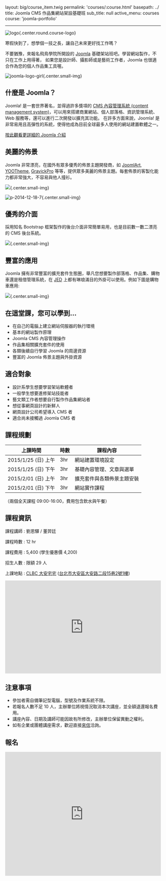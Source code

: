 layout: big/course_item.twig
permalink: 'courses/:course.html'
basepath: ../
title: Joomla CMS 作品集網站架設基礎班
sub_title: null
active_menu: courses
course: 'joomla-portfolio'

---

![logo](https://cloud.githubusercontent.com/assets/1639206/5488441/d3ac18ca-86f8-11e4-97e2-0df70669c120.jpg){.center.round.course-logo}

寒假快到了，想學個一技之長，讓自己未來更好找工作嗎？ 

不要猶豫，來報名飛鳥學院所開設的 [Joomla](http://asika.windspeaker.co/post/3478-what-is-joomla) 基礎架站班吧。學習網站製作，不只在工作上用得著，
如果您是設計師、攝影師或是藝術工作者，Joomla 也很適合作為您的個人作品集工具喔。

![joomla-logo-girl](https://cloud.githubusercontent.com/assets/1639206/5489440/5513a530-8704-11e4-9907-06954ef6b448.jpg){.center.small-img}

## 什麼是 Joomla？

Joomla! 是一套世界著名，並得過許多獎項的 [CMS 內容管理系統 (content management system)](http://minur.co/9ku)，可以用來搭建商業網站、個人部落格、資訊管理系統、Web 服務等，還可以進行二次開發以擴充其功能。
在許多方面來說，Joomla! 是非常易用且高彈性的系統，使得他成為目前全球最多人使用的網站建置軟體之一。

[按此觀看更詳細的 Joomla 介紹](http://asika.windspeaker.co/post/3478-what-is-joomla)

## 美麗的佈景

Joomla 非常漂亮，在國外有眾多優秀的佈景主題開發商，如 [JoomlArt](http://www.joomlart.com/joomla/templates), [YOOTheme](http://yootheme.com/demo/joomla/stage), 
[GravickPro](https://www.gavick.com/joomla-templates) 等等，提供眾多美麗的佈景主題。每套佈景的客製化能力都非常強大，不容易與他人撞衫。

![](https://cloud.githubusercontent.com/assets/1639206/5488988/ce7a87d6-86ff-11e4-92b7-79f29a3e10ce.jpg){.center.small-img}

![p-2014-12-18-7](https://cloud.githubusercontent.com/assets/1639206/5489251/5ad593cc-8702-11e4-961b-320ef6e44be5.jpg){.center.small-img}


## 優秀的介面

採用知名 Bootstrap 框架製作的後台介面非常簡單易用，也是目前數一數二漂亮的 CMS 後台系統。

![](https://cloud.githubusercontent.com/assets/1639206/5489215/f6a3fc9a-8701-11e4-82a3-c05eb5ac2da8.jpg){.center.small-img}

## 豐富的應用

Joomla 擁有非常豐富的擴充套件生態圈，舉凡您想要製作部落格、作品集、購物車還是租借管理系統，在 [JED](http://extensions.joomla.org/) 
上都有琳琅滿目的外掛可以使用。例如下圖是購物車應用:

![](https://www.gavick.com/images/preview/instyle.jpg){.center.small-img}

## 在這堂課，您可以學到...

- 在自己的電腦上建立網站伺服器的執行環境
- 基本的網站製作原理
- Joomla CMS 內容管理操作
- 作品集相關擴充套件的使用
- 各類後續自行學習 Joomla 的周邊資源
- 豐富的 Joomla 佈景主題與外掛資源

## 適合對象

- 設計系學生想要學習架站軟體者
- 一般學生想要進修架站技能者
- 藝文類工作者想要自行製作作品集網站者
- 想從事網頁設計的新鮮人
- 網頁設計公司希望導入 CMS 者
- 適合尚未接觸過 Joomla CMS 者

## 課程規劃

| 上課時間 | 時數 | 課程內容 |
| ------- | --- | ------- |
| 2015/1/25 (日) 上午 | 3hr | 網站建置環境設定 |
| 2015/1/25 (日) 下午 | 3hr | 基礎內容管理、文章與選單 |
| 2015/2/01 (日) 上午 | 3hr | 擴充套件與各類佈景主題安裝 |
| 2015/2/01 (日) 下午 | 3hr | 網站實作課程 |

（兩個全天課程 09:00-16:00，費用包含飲水與午餐）

## 課程資訊

課程講師
:    劉恩驛 / 董羿廷

課程時數
:    12 hr

課程費用
:    5,400 (學生優惠價 4,200)

招生人數
:    限額 29 人

上課地點
:    [CLBC 大安宅宅](http://clbc.tw/daanhouse/) ([台北市大安區大安路二段15巷2號1樓](https://goo.gl/maps/ui2G9))

<iframe src="https://www.google.com/maps/embed?pb=!1m18!1m12!1m3!1d3615.051711473989!2d121.54631560000001!3d25.032319100000002!2m3!1f0!2f0!3f0!3m2!1i1024!2i768!4f13.1!3m3!1m2!1s0x3442abd2e5fc5811%3A0x1021e98e6e0c2916!2zMTA25Y-w5YyX5biC5aSn5a6J5Y2A5aSn5a6J6Lev5LqM5q61MTXlt7cyLTHomZ8!5e0!3m2!1szh-TW!2stw!4v1418912946265" width="100%" height="300" frameborder="0" style="border:0"></iframe>

## 注意事項

- 參加者需自備筆記型電腦，型號及作業系統不限。
- 若報名人數不足 10 人，主辦單位將視情況取消本次講座，並全額退還報名費用。
- 講座內容、日期及講師可能因故有所修改，主辦單位保留異動之權利。
- 如有企業或團體講座需求，歡迎直接[來信](../contact)洽詢。

## 報名

<iframe title= "Accupass 報名表"  marginwidth="0" marginheight="0" frameborder="0" border="0" scrolling="no" src="http://www.accupass.com/event/shareregister/1412181458334201943090" width="100%" height="400px" ></iframe>
